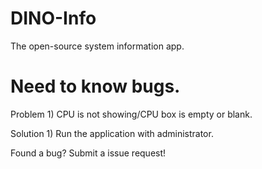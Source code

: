 # DINO-Info
The open-source system information app.

# Need to know bugs.

Problem 1) CPU is not showing/CPU box is empty or blank.

Solution 1) Run the application with administrator.

Found a bug? Submit a issue request!
